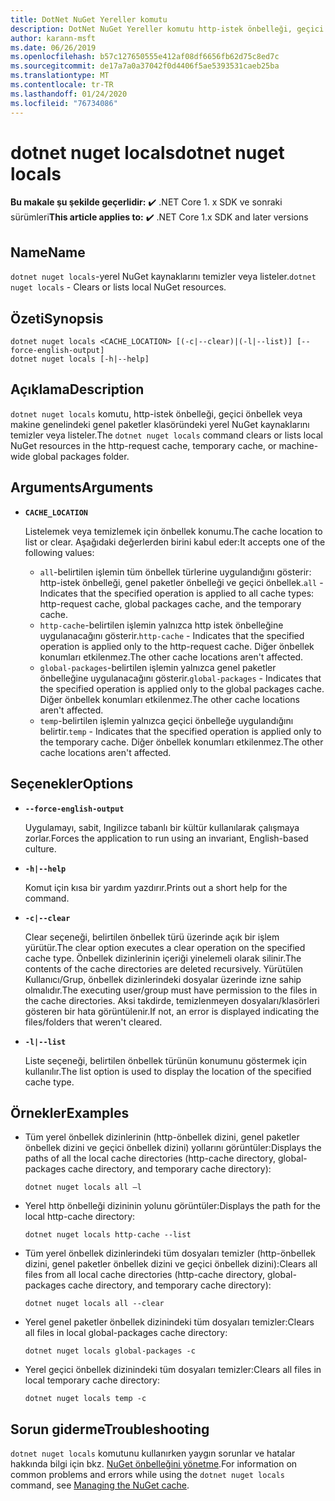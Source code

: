 ```yaml
---
title: DotNet NuGet Yereller komutu
description: DotNet NuGet Yereller komutu http-istek önbelleği, geçici önbellek veya makine genelindeki genel paketler klasörü gibi yerel NuGet kaynaklarını temizler veya listeler.
author: karann-msft
ms.date: 06/26/2019
ms.openlocfilehash: b57c127650555e412af08df6656fb62d75c8ed7c
ms.sourcegitcommit: de17a7a0a37042f0d4406f5ae5393531caeb25ba
ms.translationtype: MT
ms.contentlocale: tr-TR
ms.lasthandoff: 01/24/2020
ms.locfileid: "76734086"
---
```

# <a name="dotnet-nuget-locals"></a><span data-ttu-id="3aca6-103">dotnet nuget locals</span><span class="sxs-lookup"><span data-stu-id="3aca6-103">dotnet nuget locals</span></span>

<span data-ttu-id="3aca6-104">**Bu makale şu şekilde geçerlidir:** ✔️ .NET Core 1. x SDK ve sonraki sürümleri</span><span class="sxs-lookup"><span data-stu-id="3aca6-104">**This article applies to:** ✔️ .NET Core 1.x SDK and later versions</span></span>

<!-- todo: uncomment when all CLI commands are reviewed
[!INCLUDE [topic-appliesto-net-core-all](../../../includes/topic-appliesto-net-core-all.md)]
-->

## <a name="name"></a><span data-ttu-id="3aca6-105">Name</span><span class="sxs-lookup"><span data-stu-id="3aca6-105">Name</span></span>

<span data-ttu-id="3aca6-106">`dotnet nuget locals`-yerel NuGet kaynaklarını temizler veya listeler.</span><span class="sxs-lookup"><span data-stu-id="3aca6-106">`dotnet nuget locals` - Clears or lists local NuGet resources.</span></span>

## <a name="synopsis"></a><span data-ttu-id="3aca6-107">Özeti</span><span class="sxs-lookup"><span data-stu-id="3aca6-107">Synopsis</span></span>

```dotnetcli
dotnet nuget locals <CACHE_LOCATION> [(-c|--clear)|(-l|--list)] [--force-english-output]
dotnet nuget locals [-h|--help]
```

## <a name="description"></a><span data-ttu-id="3aca6-108">Açıklama</span><span class="sxs-lookup"><span data-stu-id="3aca6-108">Description</span></span>

<span data-ttu-id="3aca6-109">`dotnet nuget locals` komutu, http-istek önbelleği, geçici önbellek veya makine genelindeki genel paketler klasöründeki yerel NuGet kaynaklarını temizler veya listeler.</span><span class="sxs-lookup"><span data-stu-id="3aca6-109">The `dotnet nuget locals` command clears or lists local NuGet resources in the http-request cache, temporary cache, or machine-wide global packages folder.</span></span>

## <a name="arguments"></a><span data-ttu-id="3aca6-110">Arguments</span><span class="sxs-lookup"><span data-stu-id="3aca6-110">Arguments</span></span>

* **`CACHE_LOCATION`**

  <span data-ttu-id="3aca6-111">Listelemek veya temizlemek için önbellek konumu.</span><span class="sxs-lookup"><span data-stu-id="3aca6-111">The cache location to list or clear.</span></span> <span data-ttu-id="3aca6-112">Aşağıdaki değerlerden birini kabul eder:</span><span class="sxs-lookup"><span data-stu-id="3aca6-112">It accepts one of the following values:</span></span>

  * <span data-ttu-id="3aca6-113">`all`-belirtilen işlemin tüm önbellek türlerine uygulandığını gösterir: http-istek önbelleği, genel paketler önbelleği ve geçici önbellek.</span><span class="sxs-lookup"><span data-stu-id="3aca6-113">`all` - Indicates that the specified operation is applied to all cache types: http-request cache, global packages cache, and the temporary cache.</span></span>
  * <span data-ttu-id="3aca6-114">`http-cache`-belirtilen işlemin yalnızca http istek önbelleğine uygulanacağını gösterir.</span><span class="sxs-lookup"><span data-stu-id="3aca6-114">`http-cache` - Indicates that the specified operation is applied only to the http-request cache.</span></span> <span data-ttu-id="3aca6-115">Diğer önbellek konumları etkilenmez.</span><span class="sxs-lookup"><span data-stu-id="3aca6-115">The other cache locations aren't affected.</span></span>
  * <span data-ttu-id="3aca6-116">`global-packages`-belirtilen işlemin yalnızca genel paketler önbelleğine uygulanacağını gösterir.</span><span class="sxs-lookup"><span data-stu-id="3aca6-116">`global-packages` - Indicates that the specified operation is applied only to the global packages cache.</span></span> <span data-ttu-id="3aca6-117">Diğer önbellek konumları etkilenmez.</span><span class="sxs-lookup"><span data-stu-id="3aca6-117">The other cache locations aren't affected.</span></span>
  * <span data-ttu-id="3aca6-118">`temp`-belirtilen işlemin yalnızca geçici önbelleğe uygulandığını belirtir.</span><span class="sxs-lookup"><span data-stu-id="3aca6-118">`temp` - Indicates that the specified operation is applied only to the temporary cache.</span></span> <span data-ttu-id="3aca6-119">Diğer önbellek konumları etkilenmez.</span><span class="sxs-lookup"><span data-stu-id="3aca6-119">The other cache locations aren't affected.</span></span>

## <a name="options"></a><span data-ttu-id="3aca6-120">Seçenekler</span><span class="sxs-lookup"><span data-stu-id="3aca6-120">Options</span></span>

* **`--force-english-output`**

  <span data-ttu-id="3aca6-121">Uygulamayı, sabit, Ingilizce tabanlı bir kültür kullanılarak çalışmaya zorlar.</span><span class="sxs-lookup"><span data-stu-id="3aca6-121">Forces the application to run using an invariant, English-based culture.</span></span>

* **`-h|--help`**

  <span data-ttu-id="3aca6-122">Komut için kısa bir yardım yazdırır.</span><span class="sxs-lookup"><span data-stu-id="3aca6-122">Prints out a short help for the command.</span></span>

* **`-c|--clear`**

  <span data-ttu-id="3aca6-123">Clear seçeneği, belirtilen önbellek türü üzerinde açık bir işlem yürütür.</span><span class="sxs-lookup"><span data-stu-id="3aca6-123">The clear option executes a clear operation on the specified cache type.</span></span> <span data-ttu-id="3aca6-124">Önbellek dizinlerinin içeriği yinelemeli olarak silinir.</span><span class="sxs-lookup"><span data-stu-id="3aca6-124">The contents of the cache directories are deleted recursively.</span></span> <span data-ttu-id="3aca6-125">Yürütülen Kullanıcı/Grup, önbellek dizinlerindeki dosyalar üzerinde izne sahip olmalıdır.</span><span class="sxs-lookup"><span data-stu-id="3aca6-125">The executing user/group must have permission to the files in the cache directories.</span></span> <span data-ttu-id="3aca6-126">Aksi takdirde, temizlenmeyen dosyaları/klasörleri gösteren bir hata görüntülenir.</span><span class="sxs-lookup"><span data-stu-id="3aca6-126">If not, an error is displayed indicating the files/folders that weren't cleared.</span></span>

* **`-l|--list`**

  <span data-ttu-id="3aca6-127">Liste seçeneği, belirtilen önbellek türünün konumunu göstermek için kullanılır.</span><span class="sxs-lookup"><span data-stu-id="3aca6-127">The list option is used to display the location of the specified cache type.</span></span>

## <a name="examples"></a><span data-ttu-id="3aca6-128">Örnekler</span><span class="sxs-lookup"><span data-stu-id="3aca6-128">Examples</span></span>

* <span data-ttu-id="3aca6-129">Tüm yerel önbellek dizinlerinin (http-önbellek dizini, genel paketler önbellek dizini ve geçici önbellek dizini) yollarını görüntüler:</span><span class="sxs-lookup"><span data-stu-id="3aca6-129">Displays the paths of all the local cache directories (http-cache directory, global-packages cache directory, and temporary cache directory):</span></span>

  ```dotnetcli
  dotnet nuget locals all –l
  ```

* <span data-ttu-id="3aca6-130">Yerel http önbelleği dizininin yolunu görüntüler:</span><span class="sxs-lookup"><span data-stu-id="3aca6-130">Displays the path for the local http-cache directory:</span></span>

  ```dotnetcli
  dotnet nuget locals http-cache --list
  ```

* <span data-ttu-id="3aca6-131">Tüm yerel önbellek dizinlerindeki tüm dosyaları temizler (http-önbellek dizini, genel paketler önbellek dizini ve geçici önbellek dizini):</span><span class="sxs-lookup"><span data-stu-id="3aca6-131">Clears all files from all local cache directories (http-cache directory, global-packages cache directory, and temporary cache directory):</span></span>

  ```dotnetcli
  dotnet nuget locals all --clear
  ```

* <span data-ttu-id="3aca6-132">Yerel genel paketler önbellek dizinindeki tüm dosyaları temizler:</span><span class="sxs-lookup"><span data-stu-id="3aca6-132">Clears all files in local global-packages cache directory:</span></span>

  ```dotnetcli
  dotnet nuget locals global-packages -c
  ```

* <span data-ttu-id="3aca6-133">Yerel geçici önbellek dizinindeki tüm dosyaları temizler:</span><span class="sxs-lookup"><span data-stu-id="3aca6-133">Clears all files in local temporary cache directory:</span></span>

  ```dotnetcli
  dotnet nuget locals temp -c
  ```

## <a name="troubleshooting"></a><span data-ttu-id="3aca6-134">Sorun giderme</span><span class="sxs-lookup"><span data-stu-id="3aca6-134">Troubleshooting</span></span>

<span data-ttu-id="3aca6-135">`dotnet nuget locals` komutunu kullanırken yaygın sorunlar ve hatalar hakkında bilgi için bkz. [NuGet önbelleğini yönetme](/nuget/consume-packages/managing-the-nuget-cache).</span><span class="sxs-lookup"><span data-stu-id="3aca6-135">For information on common problems and errors while using the `dotnet nuget locals` command, see [Managing the NuGet cache](/nuget/consume-packages/managing-the-nuget-cache).</span></span>
